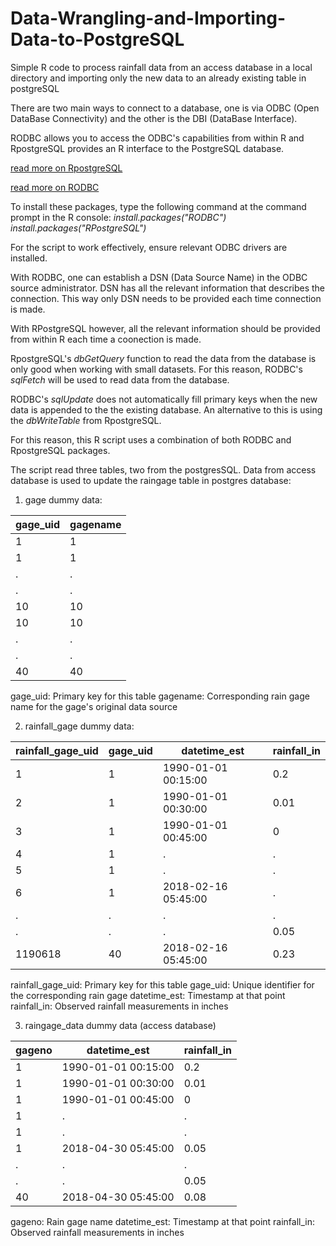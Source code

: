 # Data-Wrangling-and-Importing-Data-to-PostgreSQL

Simple R code to process rainfall data from an access database in a local directory and importing only the new data to an already existing table in postgreSQL

There are two main ways to connect to a database, one is via ODBC (Open DataBase Connectivity) and the other is the DBI (DataBase Interface).

RODBC allows you to access the ODBC's capabilities from within R and RpostgreSQL provides an R interface to the PostgreSQL database.

[read more on RpostgreSQL](https://cran.r-project.org/web/packages/RPostgreSQL/RPostgreSQL.pdf) 

[read more on RODBC](https://cran.r-project.org/web/packages/RODBC/RODBC.pdf)

To install these packages, type the following command at the command prompt in the R console:
*install.packages("RODBC")*
*install.packages("RPostgreSQL")*

For the script to work effectively, ensure relevant ODBC drivers are installed.

With RODBC, one can establish a DSN (Data Source Name) in the ODBC source administrator. DSN has all the relevant information that describes the connection.
This way only DSN needs to be provided each time connection is made.

With RPostgreSQL however, all the relevant information should be provided from within R each time a coonection is made.

RpostgreSQL's *dbGetQuery* function to read the data from the database is only good when working with small datasets. For this reason, RODBC's *sqlFetch* will be used to read data from the database. 

RODBC's *sqlUpdate* does not automatically fill primary keys when the new data is appended to the the existing database. An alternative to this is using the *dbWriteTable* from RpostgreSQL. 

For this reason, this R script uses a combination of both RODBC and RpostgreSQL packages.

The script read three tables, two from the postgresSQL. Data from access database is used to update the raingage table in postgres database:
1. gage dummy data:

| gage_uid | gagename |
| ---      | ---      |
| 1		   | 1        |
| 1        | 1        |
| .        | .        |
| .        | .        |
| 10       | 10       |
| 10       | 10       |
| .        | .        |
| .        | .        |
| 40       | 40       |

gage_uid: Primary key for this table
gagename: Corresponding rain gage name for the gage's original data source 


2. rainfall_gage dummy data:

| rainfall_gage_uid | gage_uid | datetime_est        | rainfall_in |
| ---               | ---      | ---                 | ---         |
| 1		   			| 1        | 1990-01-01 00:15:00 | 0.2         |
| 2        			| 1        | 1990-01-01 00:30:00 | 0.01        |
| 3        			| 1        | 1990-01-01 00:45:00 | 0           |
| 4        			| 1        | .					 | .           |
| 5        			| 1        | .                   | .           |
| 6        			| 1        | 2018-02-16 05:45:00 | .           |       
| .        			| .        | .                   | .           |
| .        			| .        | .                   | 0.05        |
| 1190618        	| 40       | 2018-02-16 05:45:00 | 0.23        |

 rainfall_gage_uid: Primary key for this table
 gage_uid: Unique identifier for the corresponding rain gage 
 datetime_est: Timestamp at that point
 rainfall_in: Observed rainfall measurements in inches


3. raingage_data dummy data (access database)

| gageno   | datetime_est        | rainfall_in |
| ---      | ---                 | ---         |
| 1        | 1990-01-01 00:15:00 | 0.2         |
| 1        | 1990-01-01 00:30:00 | 0.01        |
| 1        | 1990-01-01 00:45:00 | 0           |
| 1        | .					 | .           |
| 1        | .                   | .           |
| 1        | 2018-04-30 05:45:00 | 0.05        |     
| .        | .                   | .           |
| .        | .                   | 0.05        |
| 40       | 2018-04-30 05:45:00 | 0.08        |

gageno: Rain gage name 
datetime_est: Timestamp at that point
rainfall_in: Observed rainfall measurements in inches

